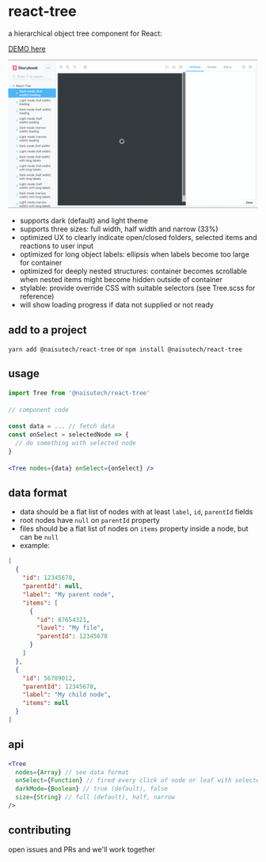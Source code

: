 # react-tree

a hierarchical object tree component for React:

[DEMO here](https://codesandbox.io/s/naisu-techreact-tree-demo-oewiz)

![demo](./stories/demo/react-tree-demo.gif)

- supports dark (default) and light theme
- supports three sizes: full width, half width and narrow (33%)
- optimized UX to clearly indicate open/closed folders, selected items and reactions to user input
- optimized for long object labels: ellipsis when labels become too large for container
- optimized for deeply nested structures: container becomes scrollable when nested items might become hidden outside of container
- stylable: provide override CSS with suitable selectors (see Tree.scss for reference)
- will show loading progress if data not supplied or not ready

## add to a project

`yarn add @naisutech/react-tree` or `npm install @naisutech/react-tree`

## usage

```jsx
import Tree from '@naisutech/react-tree'

// component code

const data = ... // fetch data
const onSelect = selectedNode => {
  // do something with selected node
}

<Tree nodes={data} onSelect={onSelect} />
```

## data format

- data should be a flat list of nodes with at least `label`, `id`, `parentId` fields
- root nodes have `null` on `parentId` property
- files should be a flat list of nodes on `items` property inside a node, but can be `null`
- example:

```json
[
  {
    "id": 12345678,
    "parentId": null,
    "label": "My parent node",
    "items": [
      {
        "id": 87654321,
        "lavel": "My file",
        "parentId": 12345678
      }
    ]
  },
  {
    "id": 56789012,
    "parentId": 12345678,
    "label": "My child node",
    "items": null
  }
]
```

## api

```jsx
<Tree
  nodes={Array} // see data format
  onSelect={Function} // fired every click of node or leaf with selected item as argument
  darkMode={Boolean} // true (default), false
  size={String} // full (default), half, narrow
/>
```

## contributing

open issues and PRs and we'll work together
